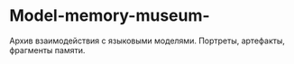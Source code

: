 # Model-memory-museum-
Архив взаимодействия с языковыми моделями. Портреты, артефакты, фрагменты памяти.
